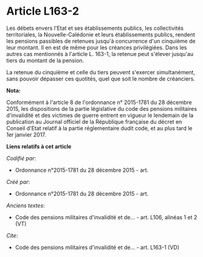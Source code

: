 # Article L163-2

Les débets envers l'Etat et ses établissements publics, les collectivités territoriales, la Nouvelle-Calédonie et leurs
établissements publics, rendent les pensions passibles de retenues jusqu'à concurrence d'un cinquième de leur montant. Il en
est de même pour les créances privilégiées. Dans les autres cas mentionnés à l'article L. 163-1, la retenue peut s'élever
jusqu'au tiers du montant de la pension.

La retenue du cinquième et celle du tiers peuvent s'exercer simultanément, sans pouvoir dépasser ces quotités, quel que soit
le nombre de créanciers.

**Nota:**

Conformément à l'article 8 de l'ordonnance n° 2015-1781 du 28 décembre 2015, les dispositions de la partie législative du
code des pensions militaires d'invalidité et des victimes de guerre entrent en vigueur le lendemain de la publication au
Journal officiel de la République française du décret en Conseil d'Etat relatif à la partie réglementaire dudit code, et au
plus tard le 1er janvier 2017.

**Liens relatifs à cet article**

_Codifié par_:

  - Ordonnance n°2015-1781 du 28 décembre 2015 - art.

_Créé par_:

  - Ordonnance n°2015-1781 du 28 décembre 2015 - art.

_Anciens textes_:

  - Code des pensions militaires d'invalidité et de... - art. L106, alinéas 1 et 2 (VT)

_Cite_:

  - Code des pensions militaires d'invalidité et de... - art. L163-1 (VD)
